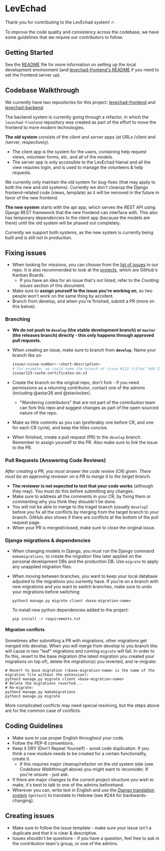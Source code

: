 # LevEchad

Thank you for contributing to the LevEchad system! :fire:

To improve the code quality and consistency across the codebase, we have some guidelines that we
require our contributors to follow.


## Getting Started
See the [README](https://github.com/Lev-Echad/levechad-backend) file for more information on setting up the local
development environment (and [levechad-frontend's README](https://github.com/Lev-Echad/levechad-frontend) if you need
to set the frontend server up).


## Codebase Walkthrough
We currently have two repositories for this project: [levechad-frontend](https://github.com/Lev-Echad/levechad-frontend/)
and [levechad-backend](https://github.com/Lev-Echad/levechad-backend).

The backend system is currently going through a refactor, in which the `levechad-frontend` repository was created as
part of the effort to move the frontend to more modern technologies.

**The old system** consists of the _client_ and _server_ apps (at URLs /client and /server, respectively).

* The client app is the system for the users, containing help request views, volunteer forms, etc. and all of the models.
* The server app is only accessible to the LevEchad Hamal and all the view requires login, and is used to manage the
volunteers & help requests.

We currently only maintain the old system for bug-fixes (that may apply to both the new and old systems). Currently we
don't cleanup the Django frontend-related code (views, template) as it will be removed in the future in favor of the new
frontend.

**The new system** starts with the _api_ app, which serves the REST API using Django REST framework that the new
frontend can interface with. This also has temporary dependencies to the client app (because the models are there) until
the old system will be phased out completely.

Currently we support both systems, as the new system is currently being built and is still not in production.


## Fixing issues
* When looking for missions, you can choose from the [list of issues](https://github.com/Lev-Echad/levechad-backend/issues)
in our repo. It is also recommended to look at the [projects](https://github.com/Lev-Echad/levechad-backend/projects),
which are GitHub's Kanban Boards.
  * If you have an idea for an issue that's not listed, refer to the _Creating issues_ section of this document.
* Make sure to **assign yourself to the issue you're working on**, so two people won't work on the same thing by
accident.
* Branch from develop, and when you're finished, submit a PR (more on this below).

### Branching

* **We do not push to `develop` (the stable development branch) or `master` (the releases branch) directly - this only
happens through approved pull requests.**
* When creating an issue, make sure to branch from **`develop`**. Name your branch like so:

  ```bash
  issue/<issue-number>-<short-description>
  # For example, we could name the branch of issue #123 titled "Add S3 integration to volunteer certificate image caching":
  issue/123-cache-certificates-on-s3
  ``` 
* Create the branch on the original repo, don't fork - if you need permissions as a returning contributor, contact one
of the admins (including @astar26 and @stavlocker).
  * "Wandering contributors" that are not part of the contribution team can fork this repo and suggest changes as part
  of the open-sourced nature of the repo.
* Make as little commits as you can (preferably one before CR, and one for each CR cycle), and keep the titles concise.
* When finished, create a pull request (PR) to the `develop` branch. Remember to assign yourself to the PR. Also make
sure to link the issue to the PR.

### Pull Requests (Answering Code Reviews)
_After creating a PR, you must answer the code review (CR) given. There must be an approving reviewer on a PR to merge
it to the target branch._
* **The reviewer is not expected to test that your code works** (although they may). You must do this before submitting any changes.
* Make sure to address all the comments in your CR, by fixing them or commenting why you think they shouldn't be done.
* You will not be able to merge to the traget branch (usually `develop`) before you fix all the conflicts by merging
from the target branch to your branch. GitHub also shows if there are conflicts at the bottom of the pull request page.
* When your PR is merged/closed, make sure to close the original issue.

### Django migrations & dependencies
* When changing models in Django, you must run the Django command `makemigrations`, to create the migration files later
applied on the personal development DBs and the production DB. Use `migrate` to apply any unapplied migration files.

* When moving between branches, you want to keep your local database adjusted to the migrations you currently have. If
you're on a branch with new migrations and you want to switch branches, make sure to undo your migrations before
switching:

  ```
  python3 manage.py migrate client <base-migration-name>
  ```
  
  To install new python dependencies added to the project:
  
  ```
  pip install -r requirements.txt
  ```

#### Migration conflicts
Sometimes after submitting a PR with migrations, other migrations get merged into develop. When you will merge from
develop to you branch this will cause in two "leaf" migrations and running `migrate` will fail.
In order to fix this, revert to the base migration (the latest migration you created your migrations on top of), delete
the migration(s) you reverted, and re-migrate:

```
# Revert to base migration (<base-migration-name> is the name of the migration file without the extension):
python3 manage.py migrate client <base-migration-name>
# Delete the migrations reverted...
# Re-migrate:
python3 manage.py makemigrations
python3 manage.py migrate
```
More complicated conflicts may need special resolving, but the steps above are for the common case of conflicts.


## Coding Guidelines
* Make sure to use proper English throughout your code.
* Follow the PEP-8 conventions.
* Keep it DRY (Don't Repeat Yourself) - avoid code duplication. If you think a new module needs to be created for a
certain functionality, create it.
  * If this requires major cleanup/refactor on the old system side (see _Codebase Walkthrough_ above) you might want to
    reconsider. If you're unsure - just ask.
* If there are major changes to the current project structure you wish to make, it's best to talk to one of the admins
beforehand.
* Wherever you can, write text in English and use the [Django translation
system](https://docs.djangoproject.com/en/3.0/topics/i18n/translation/) (`gettext`) to translate to Hebrew (see #244
for backwards-changing).


## Creating issues
* Make sure to follow the issue template - make sure your issue isn't a duplicate and that it is clear & descriptive.
* Issues shouldn't be questions - if you have a question, feel free to ask in the contribution team's group, or one of
the admins.
